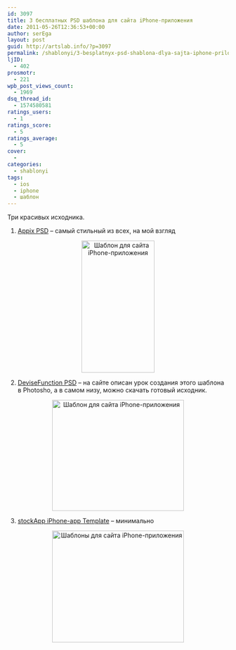 ```yaml
---
id: 3097
title: 3 бесплатных PSD шаблона для сайта iPhone-приложения
date: 2011-05-26T12:36:53+00:00
author: serEga
layout: post
guid: http://artslab.info/?p=3097
permalink: /shablonyi/3-besplatnyx-psd-shablona-dlya-sajta-iphone-prilozheniya/
ljID:
  - 402
prosmotr:
  - 221
wpb_post_views_count:
  - 1969
dsq_thread_id:
  - 1574580581
ratings_users:
  - 1
ratings_score:
  - 5
ratings_average:
  - 5
cover:
  -
categories:
  - shablonyi
tags:
  - ios
  - iphone
  - шаблон
---
```

Три красивых исходника.

1. [Appix PSD](http://www.themeskingdom.com/en/post/TK_Freebie_Complete_site_layout_-_Appix_psd/201) &#8211; самый стильный из всех, на мой взгляд

<center>
  <a href="http://googledrive.com/host/0B9lHVSSSdxdxd0hjdUdmRzY3Tjg/iphone_app_template_appix.jpg"><img src="http://googledrive.com/host/0B9lHVSSSdxdxd0hjdUdmRzY3Tjg/iphone_app_template_appix-166x300.jpg" alt="Шаблон для сайта iPhone-приложения" title="iphone_app_template_appix" width="166" height="300" class="alignnone size-medium wp-image-3146" srcset="http://googledrive.com/host/0B9lHVSSSdxdxd0hjdUdmRzY3Tjg/iphone_app_template_appix-166x300.jpg 166w, http://googledrive.com/host/0B9lHVSSSdxdxd0hjdUdmRzY3Tjg/iphone_app_template_appix-568x1024.jpg 568w, http://googledrive.com/host/0B9lHVSSSdxdxd0hjdUdmRzY3Tjg/iphone_app_template_appix.jpg 570w" sizes="(max-width: 166px) 100vw, 166px" /></a>
</center>

2. [DeviseFunction PSD](http://devisefunction.com/2010/01/09/simple-iphone-application-website-layout-in-photoshop/) &#8211; на сайте описан урок создания этого шаблона в Photosho, а в самом низу, можно скачать готовый исходник.

<center>
  <a href="http://googledrive.com/host/0B9lHVSSSdxdxd0hjdUdmRzY3Tjg/iphone_app_template_devisef.jpg"><img src="http://googledrive.com/host/0B9lHVSSSdxdxd0hjdUdmRzY3Tjg/iphone_app_template_devisef-300x252.jpg" alt="Шаблон для сайта iPhone-приложения" title="iphone_app_template_devisef" width="300" height="252" class="alignnone size-medium wp-image-3147" srcset="http://googledrive.com/host/0B9lHVSSSdxdxd0hjdUdmRzY3Tjg/iphone_app_template_devisef-300x252.jpg 300w, http://googledrive.com/host/0B9lHVSSSdxdxd0hjdUdmRzY3Tjg/iphone_app_template_devisef.jpg 1024w" sizes="(max-width: 300px) 100vw, 300px" /></a>
</center>

3. [stockApp iPhone-app Template](http://www.bevelandemboss.net/show-template.php?id=21) &#8211; минимально

<center>
  <a href="http://googledrive.com/host/0B9lHVSSSdxdxd0hjdUdmRzY3Tjg/iphone_app_template_stockapp1.jpg"><img src="http://googledrive.com/host/0B9lHVSSSdxdxd0hjdUdmRzY3Tjg/iphone_app_template_stockapp1-300x254.jpg" alt="Шаблоны для сайта iPhone-приложения" title="iphone_app_template_stockapp" width="300" height="254" class="alignnone size-medium wp-image-3149" /></a>
</center>